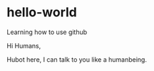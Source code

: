 # hello-world
Learning how to use github

Hi Humans,

Hubot here, I can talk to you like a humanbeing.

